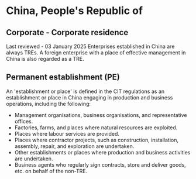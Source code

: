 # China, People's Republic of
## Corporate - Corporate residence
Last reviewed - 03 January 2025
Enterprises established in China are always TREs. A foreign enterprise with a place of effective management in China is also regarded as a TRE.
## Permanent establishment (PE)
An 'establishment or place' is defined in the CIT regulations as an establishment or place in China engaging in production and business operations, including the following:
  * Management organisations, business organisations, and representative offices. 
  * Factories, farms, and places where natural resources are exploited. 
  * Places where labour services are provided. 
  * Places where contractor projects, such as construction, installation, assembly, repair, and exploration are undertaken. 
  * Other establishments or places where production and business activities are undertaken. 
  * Business agents who regularly sign contracts, store and deliver goods, etc. on behalf of the non-TRE. 


